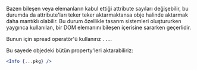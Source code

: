 Bazen bileşen veya elemanların kabul ettiği attribute sayıları değişebilir, bu durumda da attribute'ları teker teker aktarmaktansa obje halinde aktarmak daha mantıklı olabilir. Bu durum özellikle tasarım sistemleri oluştururken yaygınca kullanılan, bir DOM elemanını bileşen içerisine sararken geçerlidir.

Bunun için spread operatör'ü kullanırız `...`.

Bu sayede objedeki bütün property'leri aktarabiliriz:

```jsx
<Info {...pkg} />
```
